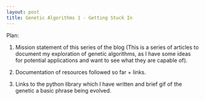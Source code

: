 ```yaml
---
layout: post
title: Genetic Algorithms 1 - Getting Stuck In
---
```


Plan: 
1. Mission statement of this series of the blog (This is a series of articles to document my exploration of genetic algorithms, as I have some ideas for potential applications and want to see what they are capable of).

2. Documentation of resources followed so far + links. 

3. Links to the python library which I have written and brief gif of the genetic a basic phrase being evolved. 

